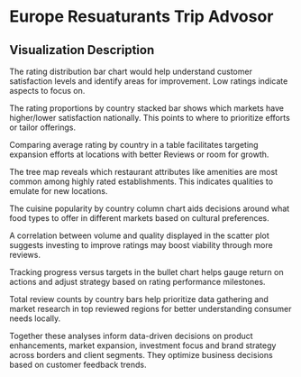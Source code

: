 # Europe Resuaturants Trip Advosor

## Visualization Description
The rating distribution bar chart would help understand customer satisfaction levels and identify areas for improvement. Low ratings indicate aspects to focus on.

The rating proportions by country stacked bar shows which markets have higher/lower satisfaction nationally. This points to where to prioritize efforts or tailor offerings.

Comparing average rating by country in a table facilitates targeting expansion efforts at locations with better Reviews or room for growth.

The tree map reveals which restaurant attributes like amenities are most common among highly rated establishments. This indicates qualities to emulate for new locations.

The cuisine popularity by country column chart aids decisions around what food types to offer in different markets based on cultural preferences.

A correlation between volume and quality displayed in the scatter plot suggests investing to improve ratings may boost viability through more reviews.

Tracking progress versus targets in the bullet chart helps gauge return on actions and adjust strategy based on rating performance milestones.

Total review counts by country bars help prioritize data gathering and market research in top reviewed regions for better understanding consumer needs locally.

Together these analyses inform data-driven decisions on product enhancements, market expansion, investment focus and brand strategy across borders and client segments. They optimize business decisions based on customer feedback trends.
